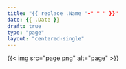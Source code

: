```yaml
---
title: "{{ replace .Name "-" " " }}"
date: {{ .Date }}
draft: true
type: "page"
layout: "centered-single"
---
```


{{< img src="page.png" alt="page" >}}
